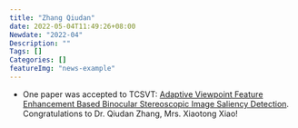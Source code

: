 ```yaml
---
title: "Zhang Qiudan"
date: 2022-05-04T11:49:26+08:00
Newdate: "2022-04"
Description: ""
Tags: []
Categories: []
featureImg: "news-example"
---
```

- One paper was accepted to TCSVT: [Adaptive Viewpoint Feature Enhancement Based Binocular Stereoscopic Image Saliency Detection](). Congratulations to Dr. Qiudan Zhang, Mrs. Xiaotong Xiao!